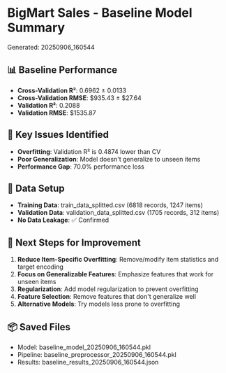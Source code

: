 
# BigMart Sales - Baseline Model Summary
Generated: 20250906_160544

## 📊 Baseline Performance
- **Cross-Validation R²**: 0.6962 ± 0.0133
- **Cross-Validation RMSE**: $935.43 ± $27.64
- **Validation R²**: 0.2088
- **Validation RMSE**: $1535.87

## 🚨 Key Issues Identified
- **Overfitting**: Validation R² is 0.4874 lower than CV
- **Poor Generalization**: Model doesn't generalize to unseen items
- **Performance Gap**: 70.0% performance loss

## 📁 Data Setup
- **Training Data**: train_data_splitted.csv (6818 records, 1247 items)
- **Validation Data**: validation_data_splitted.csv (1705 records, 312 items)
- **No Data Leakage**: ✅ Confirmed

## 🎯 Next Steps for Improvement
1. **Reduce Item-Specific Overfitting**: Remove/modify item statistics and target encoding
2. **Focus on Generalizable Features**: Emphasize features that work for unseen items
3. **Regularization**: Add model regularization to prevent overfitting
4. **Feature Selection**: Remove features that don't generalize well
5. **Alternative Models**: Try models less prone to overfitting

## 📦 Saved Files
- Model: baseline_model_20250906_160544.pkl
- Pipeline: baseline_preprocessor_20250906_160544.pkl
- Results: baseline_results_20250906_160544.json
